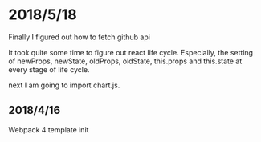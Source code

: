# 2018/5/18

Finally I figured out how to fetch github api

It took quite some time to figure out react life cycle. Especially, the setting of newProps, newState, oldProps, oldState, this.props and this.state at every stage of life cycle.

next I am going to import chart.js.



## 2018/4/16

Webpack 4 template init

